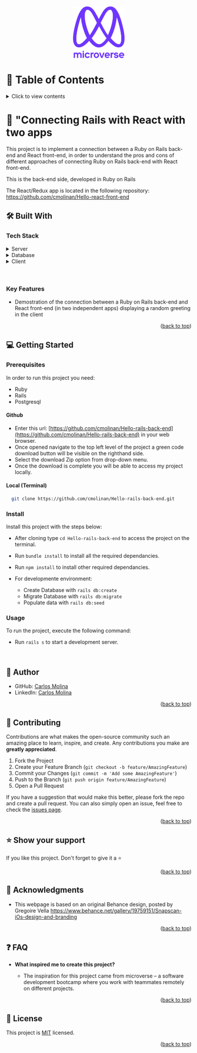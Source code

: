 <a name="readme-top"></a>


<div align="center">
  <img src="murple_logo.png" alt="logo" width="140"  height="auto" />
  <br/>
</div>

<!-- TABLE OF CONTENTS -->

# 📗 Table of Contents

<details>
  <summary>Click to view contents</summary>
  <ol>
    <li>
      <a href="#about-project">📖 About the Project</a>
        <ul>
          <li>
            <a href="#built-with">🛠 Built With</a>
            <ul>
              <li><a href="#tech-stack">Tech Stack</a></li>
              <li><a href="#key-features">Key Features</a></li>
            </ul>
          </li>          
        </ul>
    </li>
    <li>
      <a href="#getting-started">💻 Getting Started</a>
      <ul>
        <li><a href="#prerequisites">Prerequisites</a></li>
        <li><a href="#install">Install</a></li>
        <li><a href="#usage">Usage</a></li>        
        <li><a href="#deployment">Deployment</a></li>
      </ul>
    </li>
    <li><a href="#authors">👥 Author</a></li>
    <li><a href="#contributing">🤝 Contributing</a></li>
    <li><a href="#support">⭐️ Show your support</a></li>
    <li><a href="#acknowledgements">🙏 Acknowledgements</a></li>
    <li><a href="#faq">❓ FAQ</a></li>
    <li><a href="#license">📝 License</a></li>
  </ol>
</details>

<!-- PROJECT DESCRIPTION -->

# 📖 "Connecting Rails with React with two apps<a name="about-project"></a>

This project is to implement a connection between a Ruby on Rails back-end and React front-end, in order to understand the pros and cons of different approaches of connecting Ruby on Rails back-end with React front-end.

This is the back-end side, developed in Ruby on Rails

The React/Redux app is located in the following repository:
https://github.com/cmolinan/Hello-react-front-end


## 🛠 Built With <a name="built-with"></a>

### Tech Stack <a name="tech-stack"></a>

<details>
  <summary>Server</summary>
  <ul>
    <li><a href="https://rubyonrails.org/">Ruby on Rails</a></li>
  </ul>
</details>

<details>
<summary>Database</summary>
  <ul>
    <li><a href="https://www.postgresql.org/">PostgreSQL</a></li>
  </ul>
</details>

<details>
<summary>Client</summary>
  <ul>
    <li><a href="https://www.reactjs.org/">React</a></li>
  </ul>
</details>

<br>

<br>
<!-- Features -->

### Key Features <a name="key-features"></a>
 - Demostration of the connection between a Ruby on Rails back-end and React front-end (in two independent apps) displaying a random greeting in the client


<p align="right">(<a href="#readme-top">back to top</a>)</p>

<!-- GETTING STARTED -->

## 💻 Getting Started <a name="getting-started"></a>
### Prerequisites

In order to run this project you need:

- Ruby
- Rails
- Postgresql 

#### Github
- Enter this url: [https://github.com/cmolinan/Hello-rails-back-end](https://github.com/cmolinan/Hello-rails-back-end) in your web browser.
- Once opened navigate to the top left level of the project a green code download button will be visible on the righthand side.
- Select the download Zip option from drop-down menu.
- Once the download is complete you will be able to access my project locally.

#### Local (Terminal)

```sh
  git clone https://github.com/cmolinan/Hello-rails-back-end.git
```

### Install

Install this project with the steps below:

- After cloning type `cd Hello-rails-back-end` to access the project on the terminal.
- Run `bundle install` to install all the required dependancies.
- Run `npm install` to install other required dependancies.

- For developmente environment:
  - Create Database with `rails db:create`
  - Migrate Database with `rails db:migrate`
  - Populate data with `rails db:seed`

### Usage

To run the project, execute the following command:
- Run `rails s` to start a development server.

<br>
<!-- AUTHORS -->

## 👥 Author <a name="authors"></a>

- GitHub: [Carlos Molina](https://github.com/cmolinan)
- LinkedIn: [Carlos Molina](https://www.linkedin.com/in/carlosmolinan)

<p align="right">(<a href="#readme-top">back to top</a>)</p>

<!-- CONTRIBUTING -->
## 🤝 Contributing <a name="contributing"></a>

Contributions are what makes the open-source community such an amazing place to learn, inspire, and create. Any contributions you make are **greatly appreciated**.

1. Fork the Project
2. Create your Feature Branch (`git checkout -b feature/AmazingFeature`)
3. Commit your Changes (`git commit -m 'Add some AmazingFeature'`)
4. Push to the Branch (`git push origin feature/AmazingFeature`)
5. Open a Pull Request

If you have a suggestion that would make this better, please fork the repo and create a pull request. You can also simply open an issue, feel free to check the [issues page](../../issues/).

<p align="right">(<a href="#readme-top">back to top</a>)</p>

<!-- SUPPORT -->

## ⭐️ Show your support <a name="support"></a>

If you like this project. Don't forget to give it a ⭐️

<p align="right">(<a href="#readme-top">back to top</a>)</p>

<!-- ACKNOWLEDGEMENTS -->

## 🙏 Acknowledgments <a name="acknowledgements"></a>

- This webpage is based on an original Behance design, posted by Gregoire Vella
  https://www.behance.net/gallery/19759151/Snapscan-iOs-design-and-branding

<p align="right">(<a href="#readme-top">back to top</a>)</p>

<!-- FAQ  -->

## ❓ FAQ <a name="faq"></a>

- **What inspired me to create this project?**

  - The inspiration for this project came from microverse – a software development bootcamp where you work with teammates remotely on different projects.

<p align="right">(<a href="#readme-top">back to top</a>)</p>

<!-- LICENSE -->

## 📝 License <a name="license"></a>

This project is [MIT](./MIT.md) licensed.

<p align="right">(<a href="#readme-top">back to top</a>)</p>